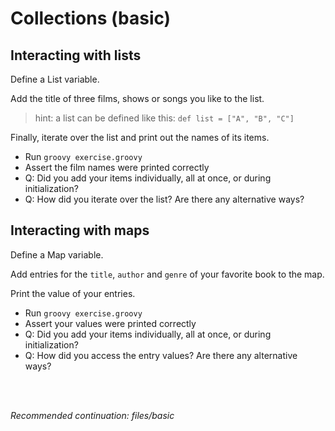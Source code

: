 # Collections (basic)

## Interacting with lists

Define a List variable.

Add the title of three films, shows or songs you like to the list.

> hint: a list can be defined like this: `def list = ["A", "B", "C"]`

Finally, iterate over the list and print out the names of its items.

- Run `groovy exercise.groovy`
- Assert the film names were printed correctly
- Q: Did you add your items individually, all at once, or during initialization?
- Q: How did you iterate over the list? Are there any alternative ways?

## Interacting with maps

Define a Map variable.

Add entries for the `title`, `author` and `genre` of your favorite book to the map.

Print the value of your entries.

- Run `groovy exercise.groovy`
- Assert your values were printed correctly
- Q: Did you add your items individually, all at once, or during initialization?
- Q: How did you access the entry values? Are there any alternative ways?

<br>
<br>

_Recommended continuation: *files/basic*_
